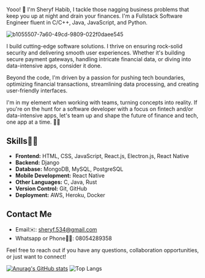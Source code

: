 Yooo! 👋 I'm Sheryf Habib, I tackle those nagging business problems that keep you up at night and drain your finances. I'm a Fullstack Software Engineer fluent in C/C++, Java, JavaScript, and Python.

![b1055507-7a60-49cd-9809-022f0daee545](https://github.com/byte-man74/byte-man74/assets/80783021/77c81ded-c5ec-42a0-9be5-0983a09df857)


I build cutting-edge software solutions. I thrive on ensuring rock-solid security and delivering smooth user experiences. Whether it's building secure payment gateways, handling intricate financial data, or diving into data-intensive apps, consider it done.

Beyond the code, I'm driven by a passion for pushing tech boundaries, optimizing financial transactions, streamlining data processing, and creating user-friendly interfaces.

I'm in my element when working with teams, turning concepts into reality. If you're on the hunt for a software developer with a focus on fintech and/or data-intensive apps, let's team up and shape the future of finance and tech, one app at a time. 💼🚀

## Skills🤹‍♂️
- **Frontend:** HTML, CSS, JavaScript, React.js, Electron.js, React Native
- **Backend:** Django
- **Database:** MongoDB, MySQL, PostgreSQL
- **Mobile Development:** React Native
- **Other Languages:** C, Java, Rust
- **Version Control:** Git, GitHub
- **Deployment:** AWS, Heroku, Docker


## Contact Me

- Email✉️: sheryf.534@gmail.com
- Whatsapp or Phone🤙📱: 08054289358

Feel free to reach out if you have any questions, collaboration opportunities, or just want to connect!


[![Anurag's GitHub stats](https://github-readme-stats.vercel.app/api?username=byte-man74)](https://github.com/byte-man74/github-readme-stats)
![Top Langs](https://github-readme-stats.vercel.app/api/top-langs/?username=byte-man74&layout=compact)
